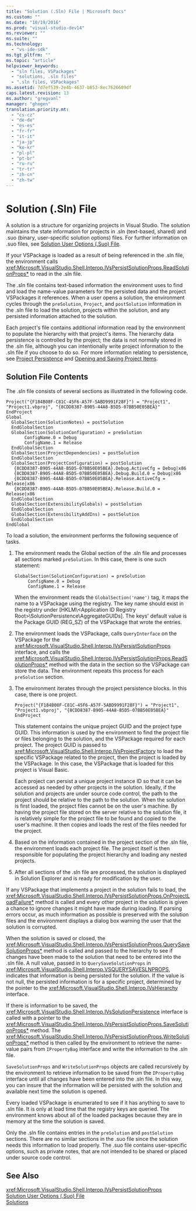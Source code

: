 ```yaml
---
title: "Solution (.Sln) File | Microsoft Docs"
ms.custom: ""
ms.date: "10/19/2016"
ms.prod: "visual-studio-dev14"
ms.reviewer: ""
ms.suite: ""
ms.technology: 
  - "vs-ide-sdk"
ms.tgt_pltfrm: ""
ms.topic: "article"
helpviewer_keywords: 
  - "sln files, VSPackages"
  - "solutions, .sln files"
  - ".sln files, VSPackages"
ms.assetid: 7d7ef539-2e4b-4637-b853-8ec7626609df
caps.latest.revision: 13
ms.author: "gregvanl"
manager: "ghogen"
translation.priority.mt: 
  - "cs-cz"
  - "de-de"
  - "es-es"
  - "fr-fr"
  - "it-it"
  - "ja-jp"
  - "ko-kr"
  - "pl-pl"
  - "pt-br"
  - "ru-ru"
  - "tr-tr"
  - "zh-cn"
  - "zh-tw"
---
```

# Solution (.Sln) File
A solution is a structure for organizing projects in Visual Studio. The solution maintains the state information for projects in .sln (text-based, shared) and .suo (binary, user-specific solution options) files. For further information on .suo files, see [Solution User Options (.Suo) File](../extensibility-internals/solution-user-options--.suo--file.md).  
  
 If your VSPackage is loaded as a result of being referenced in the .sln file, the environment calls <xref:Microsoft.VisualStudio.Shell.Interop.IVsPersistSolutionProps.ReadSolutionProps*> to read in the .sln file.  
  
 The .sln file contains text-based information the environment uses to find and load the name-value parameters for the persisted data and the project VSPackages it references. When a user opens a solution, the environment cycles through the `preSolution`, `Project`, and `postSolution` information in the .sln file to load the solution, projects within the solution, and any persisted information attached to the solution.  
  
 Each project's file contains additional information read by the environment to populate the hierarchy with that project's items. The hierarchy data persistence is controlled by the project; the data is not normally stored in the .sln file, although you can intentionally write project information to the .sln file if you choose to do so. For more information relating to persistence, see [Project Persistence](../extensibility-internals/project-persistence.md) and [Opening and Saving Project Items](../extensibility-internals/opening-and-saving-project-items.md).  
  
## Solution File Contents  
 The .sln file consists of several sections as illustrated in the following code.  
  
```  
Project("{F184B08F-C81C-45F6-A57F-5ABD9991F28F}") = "Project1", "Project1.vbproj", "{8CDD8387-B905-44A8-B5D5-07BB50E05BEA}"  
EndProject  
Global  
  GlobalSection(SolutionNotes) = postSolution  
  EndGlobalSection  
  GlobalSection(SolutionConfiguration) = preSolution  
       ConfigName.0 = Debug  
       ConfigName.1 = Release  
  EndGlobalSection  
  GlobalSection(ProjectDependencies) = postSolution  
  EndGlobalSection  
  GlobalSection(ProjectConfiguration) = postSolution  
   {8CDD8387-B905-44A8-B5D5-07BB50E05BEA}.Debug.ActiveCfg = Debug|x86  
   {8CDD8387-B905-44A8-B5D5-07BB50E05BEA}.Debug.Build.0 = Debug|x86  
   {8CDD8387-B905-44A8-B5D5-07BB50E05BEA}.Release.ActiveCfg = Release|x86  
   {8CDD8387-B905-44A8-B5D5-07BB50E05BEA}.Release.Build.0 = Release|x86  
  EndGlobalSection  
  GlobalSection(ExtensibilityGlobals) = postSolution  
  EndGlobalSection  
  GlobalSection(ExtensibilityAddIns) = postSolution  
  EndGlobalSection  
EndGlobal  
```  
  
 To load a solution, the environment performs the following sequence of tasks.  
  
1.  The environment reads the Global section of the .sln file and processes all sections marked `preSolution`. In this case, there is one such statement:  
  
    ```  
    GlobalSection(SolutionConfiguration) = preSolution  
         ConfigName.0 = Debug  
         ConfigName.1 = Release  
    ```  
  
     When the environment reads the `GlobalSection('name')` tag, it maps the name to a VSPackage using the registry. The key name should exist in the registry under [HKLM\\<Application ID Registry Root\>\SolutionPersistence\AggregateGUIDs]. The keys' default value is the Package GUID (REG_SZ) of the VSPackage that wrote the entries.  
  
2.  The environment loads the VSPackage, calls `QueryInterface` on the VSPackage for the <xref:Microsoft.VisualStudio.Shell.Interop.IVsPersistSolutionProps> interface, and calls the <xref:Microsoft.VisualStudio.Shell.Interop.IVsPersistSolutionProps.ReadSolutionProps*> method with the data in the section so the VSPackage can store the data. The environment repeats this process for each `preSolution` section.  
  
3.  The environment iterates through the project persistence blocks. In this case, there is one project.  
  
    ```  
    Project("{F184B08F-C81C-45F6-A57F-5ABD9991F28F}") = "Project1",  
    "Project1.vbproj", "{8CDD8387-B905-44A8-B5D5-07BB50E05BEA}"  
    EndProject  
    ```  
  
     This statement contains the unique project GUID and the project type GUID. This information is used by the environment to find the project file or files belonging to the solution, and the VSPackage required for each project. The project GUID is passed to <xref:Microsoft.VisualStudio.Shell.Interop.IVsProjectFactory> to load the specific VSPackage related to the project, then the project is loaded by the VSPackage. In this case, the VSPackage that is loaded for this project is Visual Basic.  
  
     Each project can persist a unique project instance ID so that it can be accessed as needed by other projects in the solution. Ideally, if the solution and projects are under source code control, the path to the project should be relative to the path to the solution. When the solution is first loaded, the project files cannot be on the user's machine. By having the project file stored on the server relative to the solution file, it is relatively simple for the project file to be found and copied to the user's machine. It then copies and loads the rest of the files needed for the project.  
  
4.  Based on the information contained in the project section of the .sln file, the environment loads each project file. The project itself is then responsible for populating the project hierarchy and loading any nested projects.  
  
5.  After all sections of the .sln file are processed, the solution is displayed in Solution Explorer and is ready for modification by the user.  
  
 If any VSPackage that implements a project in the solution fails to load, the <xref:Microsoft.VisualStudio.Shell.Interop.IVsPersistSolutionProps.OnProjectLoadFailure*> method is called and every other project in the solution is given a chance to ignore changes it might have made during loading. If parsing errors occur, as much information as possible is preserved with the solution files and the environment displays a dialog box warning the user that the solution is corrupted.  
  
 When the solution is saved or closed, the <xref:Microsoft.VisualStudio.Shell.Interop.IVsPersistSolutionProps.QuerySaveSolutionProps*> method is called and passed to the hierarchy to see if changes have been made to the solution that need to be entered into the .sln file. A null value, passed in to `QuerySaveSolutionProps` in <xref:Microsoft.VisualStudio.Shell.Interop.VSQUERYSAVESLNPROPS>, indicates that information is being persisted for the solution. If the value is not null, the persisted information is for a specific project, determined by the pointer to the <xref:Microsoft.VisualStudio.Shell.Interop.IVsHierarchy> interface.  
  
 If there is information to be saved, the <xref:Microsoft.VisualStudio.Shell.Interop.IVsSolutionPersistence> interface is called with a pointer to the <xref:Microsoft.VisualStudio.Shell.Interop.IVsPersistSolutionProps.SaveSolutionProps*> method. The <xref:Microsoft.VisualStudio.Shell.Interop.IVsPersistSolutionProps.WriteSolutionProps*> method is then called by the environment to retrieve the name-value pairs from `IPropertyBag` interface and write the information to the .sln file.  
  
 `SaveSolutionProps` and `WriteSolutionProps` objects are called recursively by the environment to retrieve information to be saved from the `IPropertyBag` interface until all changes have been entered into the .sln file. In this way, you can insure that the information will be persisted with the solution and available next time the solution is opened.  
  
 Every loaded VSPackage is enumerated to see if it has anything to save to .sln file. It is only at load time that the registry keys are queried. The environment knows about all of the loaded packages because they are in memory at the time the solution is saved.  
  
 Only the .sln file contains entries in the `preSolution` and `postSolution` sections. There are no similar sections in the .suo file since the solution needs this information to load properly. The .suo file contains user-specific options, such as private notes, that are not intended to be shared or placed under source code control.  
  
## See Also  
 <xref:Microsoft.VisualStudio.Shell.Interop.IVsPersistSolutionProps>   
 [Solution User Options (.Suo) File](../extensibility-internals/solution-user-options--.suo--file.md)   
 [Solutions](../extensibility-internals/solutions.md)